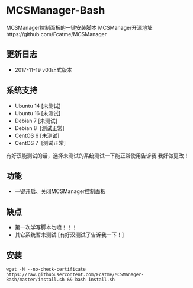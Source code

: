 # MCSManager-Bash
MCSManager控制面板的一键安装脚本
MCSManager开源地址https://github.com/Fcatme/MCSManager

## 更新日志 ##
- 2017-11-19 v0.1正式版本

## 系统支持 ##
* Ubuntu 14 [未测试]
* Ubuntu 16 [未测试]
* Debian 7  [未测试]
* Debian 8  [测试正常]
* CentOS 6  [未测试]
* CentOS 7  [测试正常]

有好汉能测试的话，选择未测试的系统测试一下能正常使用告诉我 我好做更改！


## 功能 ##
- 一键开启、关闭MCSManager控制面板

## 缺点 ##
- 第一次学写脚本勿喷！！！
- 其它系统暂未测试 [有好汉测试了告诉我一下！]


## 安装 ##
    wget -N --no-check-certificate https://raw.githubusercontent.com/Fcatme/MCSManager-Bash/master/install.sh && bash install.sh
